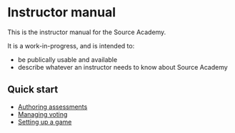 # Instructor manual

This is the instructor manual for the Source Academy.

It is a work-in-progress, and is intended to:

- be publically usable and available
- describe whatever an instructor needs to know about Source Academy

## Quick start

- [Authoring assessments](assessment/README.md)
- [Managing voting](voting/README.md)
- [Setting up a game](game/README.md)
